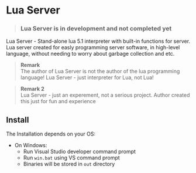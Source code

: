 # Lua Server
> ### **Lua Server is in development and not completed yet**

Lua Server - Stand-alone lua 5.1 interpreter with built-in functions for server.  
Lua server created for easly programming server software, in high-level language, without needing to worry about garbage collection and etc.  

> **Remark**  
> The author of Lua Server is not the author of the lua programming language! Lua Server - just interpreter for Lua, not Lua!

> **Remark 2**  
> Lua Server - just an experement, not a serious project. Author created this just for fun and experience

## Install
The Installation depends on your OS:
* On Windows:
	- Run Visual Studio developer command prompt
	- Run `win.bat` using VS command prompt
	- Binaries will be stored in `out` directory
